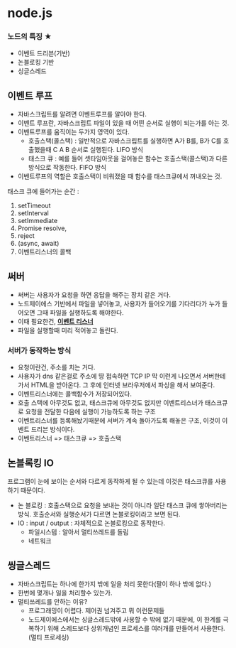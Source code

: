 # node.js

### 노드의 특징 ★

- 이벤트 드리븐(기반)
- 논블로킹 기반
- 싱글스레드



## 이벤트 루프 

- 자바스크립트를 알려면 이벤트루프를 알아야 한다. 
- 이벤트 루프란, 자바스크립트 파일이 있을 때 어떤 순서로 실행이 되는가를 아는 것. 
- 이벤트루프를 움직이는 두가지 영역이 있다. 
  - 호출스택(콜스택) : 일반적으로 자바스크립트를 실행하면 A가 B를, B가 C를 호출했을때 C A B 순서로 실행된다.  LIFO 방식
  - 태스크 큐 : 예를 들어 셋타임아웃을 걸어놓은 함수는 호출스택(콜스택)과 다른 방식으로 작동한다. FIFO 방식
- 이벤트루프의 역할은 호출스택이 비워졌을 때 함수를 태스크큐에서 꺼내오는 것.



태스크 큐에 들어가는 순간 : 

1. setTimeout
2. setInterval
3. setImmediate
4. Promise resolve,
5. reject
6. (async, await)
7. 이벤트리스너의 콜백



## 써버

- 써버는 사용자가 요청을 하면 응답을 해주는 장치 같은 거다. 
- 노드제이에스 기반에서 파일을 넣어놓고, 사용자가  들어오기를 기다리다가 누가 들어오면 그때 파일을 실행하도록 해야한다. 
- 이때 필요한건, **<u>이벤트 리스너</u>**
- 파일을 실행할때 미리 적어놓고 돌린다. 



### 서버가 동작하는 방식

- 요청이란건, 주소를 치는 거다. 
- 사용자가 dns 같은걸로 주소에 땅 접속하면 TCP IP 막 이런게 나오면서 서버한테 가서 HTML을 받아온다. 그 후에 인터넷 브라우저에서 파싱을 해서 보여준다. 
- 이벤트리스너에는 콜백함수가 저장되어있다. 
- 호출 스택에 아무것도 없고, 태스크큐에 아무것도 없지만 이벤트리스너가 태스크큐로 요청을 전달한 다음에 실행이 가능하도록 하는 구조
- 이벤트리스너를 등록해놨기때문에 서버가 계속 돌아가도록 해놓은 구조, 이것이 이벤트 드리븐 방식이다. 
- 이벤트리스너 => 태스크큐 => 호출스택 



## 논블록킹 IO

프로그램이 눈에 보이는 순서와 다르게 동작하게 될 수 있는데 이것은 태스크큐를 사용하기 때문이다.  

- 논 블로킹 : 호출스택으로 요청을 보내는 것이 아니라 일단 태스크 큐에 쌓아버리는 방식. 호출순서와 실행순서가 다르면 논블로킹이라고 보면 된다.
- IO : input / output : 자체적으로 논블로킹으로 동작한다.
  - 파일시스템 : 알아서 멀티쓰레드를 돌림
  - 네트워크



## 씽글스레드 

- 자바스크립트는 하나에 한가지 밖에 일을 처리 못한다(팔이 하나 밖에 없다.)
- 한번에 몇개나 일을 처리할수 있는가. 
- 멀티쓰레드를 안하는 이유?
  - 프로그래밍이 어렵다. 제어권 넘겨주고 뭐 이런문제들
  - 노드제이에스에서는 싱글스레드밖에 사용할 수 밖에 없기 때문에, 이 한계를 극복하기 위해 스레드보다 상위개념인 프로세스를 여러개를 만들어서 사용한다. (멀티 프로세싱)

